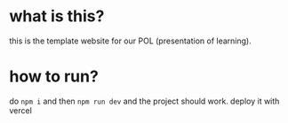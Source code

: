 
# what is this?

this is the template website for our POL (presentation of learning).

# how to run?

do ```npm i``` and then ```npm run dev``` and the project should work.
deploy it with vercel
